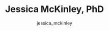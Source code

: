 ---
# this is autogenerated: do not edit
title: Jessica McKinley, PhD
author: jessica_mckinley
layout: author-bio
jobtitle: Postdoctoral Scholar
bio: 
type: member
excerpt: "Jessica graduated from UC Riverside with a PhD in Computational/Theoretical Chemistry. She is interested in applying machine learning techniques to analyze mole"
header:
  teaser: /assets/images/people/bio-mckinley.jpg
papers: 
---